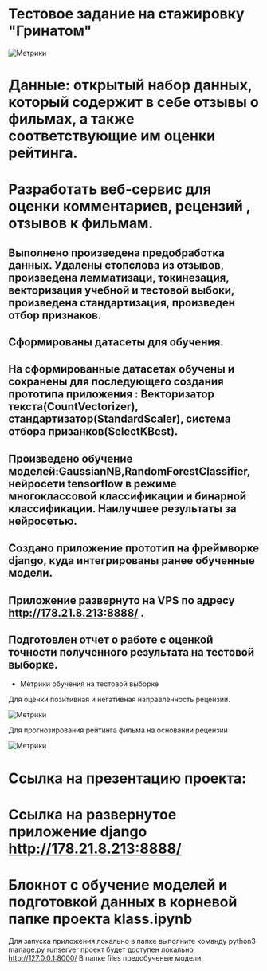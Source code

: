 # Тестовое задание на стажировку "Гринатом"


![Метрики](https://disk.yandex.ru/client/recent?idApp=client&dialog=slider&idDialog=%2Fdisk%2F%D0%A1%D0%BD%D0%B8%D0%BC%D0%BE%D0%BA%20%D1%8D%D0%BA%D1%80%D0%B0%D0%BD%D0%B0%20%D0%BE%D1%82%202023-03-15%2009-15-50.png)





# Данные: открытый набор данных, который содержит в себе отзывы о фильмах, а также соответствующие им оценки рейтинга.

# Разработать веб-сервис для оценки комментариев, рецензий ,  отзывов к фильмам.

## Выполнено произведена предобработка данных. Удалены стопслова из отзывов, произведена лемматизаци, токинезация, векторизация учебной и тестовой выбоки, произведена стандартизация, произведен отбор признаков.
## Сформированы датасеты для обучения.
## На сформированные датасетах обучены и сохранены для последующего создания прототипа приложения : Векторизатор текста(CountVectorizer), стандартизатор(StandardScaler), система отбора призанков(SelectKBest).
## Произведено обучение моделей:GaussianNB,RandomForestClassifier, нейросети tensorflow в режиме многоклассовой классификации и бинарной классификации. Наилучшее результаты за нейросетью.
## Создано приложение прототип на фреймворке django, куда интегрированы ранее обученные модели.
## Приложение развернуто на VPS по адресу http://178.21.8.213:8888/    .
## Подготовлен отчет о работе с оценкой точности полученного результата на тестовой выборке.


* Метрики обучения на тестовой выборке

Для оценки позитивная и негативная направленность рецензии.

![Метрики](https://disk.yandex.ru/client/recent?idApp=client&dialog=slider&idDialog=%2Fdisk%2F%D0%A1%D0%BD%D0%B8%D0%BC%D0%BE%D0%BA%20%D1%8D%D0%BA%D1%80%D0%B0%D0%BD%D0%B0%20%D0%BE%D1%82%202023-03-15%2009-06-53.png)


Для прогнозирования рейтинга фильма на основании рецензии

![Метрики](https://disk.yandex.ru/client/recent?idApp=client&dialog=slider&idDialog=%2Fdisk%2F%D0%A1%D0%BD%D0%B8%D0%BC%D0%BE%D0%BA%20%D1%8D%D0%BA%D1%80%D0%B0%D0%BD%D0%B0%20%D0%BE%D1%82%202023-03-15%2009-06-38.png)

# Ссылка на презентацию проекта:
# Ссылка на развернутое приложение django http://178.21.8.213:8888/
# Блокнот с обучение моделей и подготовкой данных в корневой папке проекта klass.ipynb


Для запуска приложения локально в папке выполните команду python3 manage.py runserver проект будет доступен локально http://127.0.0.1:8000/ 
В папке files предобученые модели.